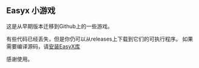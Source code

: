 ## Easyx 小游戏
这是从早期版本迁移到Github上的一些游戏。

有些代码已经丢失，但是你仍可以从releases上下载到它们的可执行程序。
如果需要编译源码，请[安装EasyX库](https://easyx.cn/)

感谢使用。
